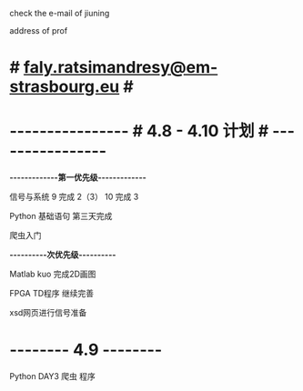 check the e-mail of jiuning 

address of prof 

# # faly.ratsimandresy@em-strasbourg.eu # #

# ---------------- # 4.8 - 4.10 计划 # ---------------- #


 **********-------------第一优先级-------------**********

信号与系统
            9 完成 2（3）
           10 完成 3

Python  基础语句  第三天完成

爬虫入门  

**********----------次优先级----------**********

Matlab kuo 完成2D画图  

FPGA TD程序  继续完善  

xsd网页进行信号准备  


# -------- 4.9 -------- #

Python DAY3
爬虫
程序
